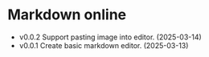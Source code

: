 # Markdown online

- v0.0.2 Support pasting image into editor. (2025-03-14)
- v0.0.1 Create basic markdown editor. (2025-03-13)
